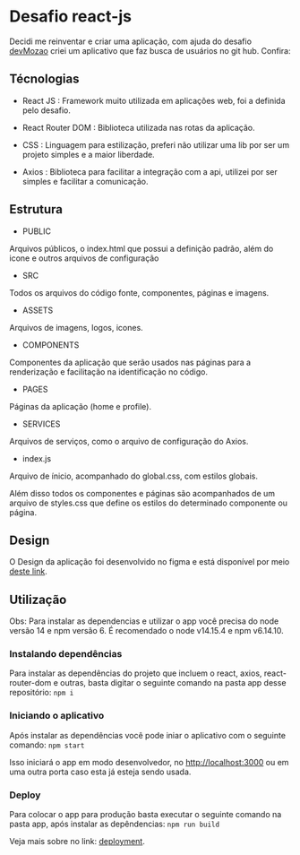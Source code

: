 # Desafio react-js

Decidi me reinventar e criar uma aplicação, com ajuda do desafio [devMozao](https://github.com/devMozao) criei um aplicativo que faz busca de usuários no git hub. Confira:


## Técnologias

- React JS : Framework muito utilizada em aplicações web, foi a definida pelo desafio.

- React Router DOM : Biblioteca utilizada nas rotas da aplicação.

- CSS : Linguagem para estilização, preferi não utilizar uma lib por ser um projeto simples e a maior liberdade.

- Axios : Biblioteca para facilitar a integração com a api, utilizei por ser simples e facilitar a comunicação.


## Estrutura

- PUBLIC

Arquivos públicos, o index.html que possui a definição padrão, além do icone e outros arquivos de configuração

- SRC

Todos os arquivos do código fonte, componentes, páginas e imagens.

- ASSETS

Arquivos de imagens, logos, icones.

- COMPONENTS

Componentes da aplicação que serão usados nas páginas para a renderização e facilitação na identificação no código.

- PAGES

Páginas da aplicação (home e profile).

- SERVICES

Arquivos de serviços, como o arquivo de configuração do Axios. 

- index.js

Arquivo de ínicio, acompanhado do global.css, com estilos globais.

Além disso todos os componentes e páginas são acompanhados de um arquivo de styles.css que define os estilos do determinado componente ou página.

## Design

O Design da aplicação foi desenvolvido no figma e está disponível por meio [deste link](https://www.figma.com/file/LBCPyFyLVhNKgaDxtIY65C/Desafio-React-js?node-id=0%3A1).

## Utilização

Obs: Para instalar as dependencias e utilizar o app você precisa do node versão 14 e npm versão 6. É recomendado o node v14.15.4 e npm v6.14.10.

### Instalando dependências

Para instalar as dependências do projeto que incluem o react, axios, react-router-dom e outras, basta digitar o seguinte comando na pasta app desse repositório:
`npm i`

### Iniciando o aplicativo

Após instalar as dependências você pode iniar o aplicativo com o seguinte comando:
`npm start`

Isso iniciará o app em modo desenvolvedor, no [http://localhost:3000](http://localhost:3000) ou em uma outra porta caso esta já esteja sendo usada.

### Deploy

Para colocar o app para produção basta executar o seguinte comando na pasta app, após instalar as depêndencias:
`npm run build`

Veja mais sobre no link: [deployment](https://facebook.github.io/create-react-app/docs/deployment).